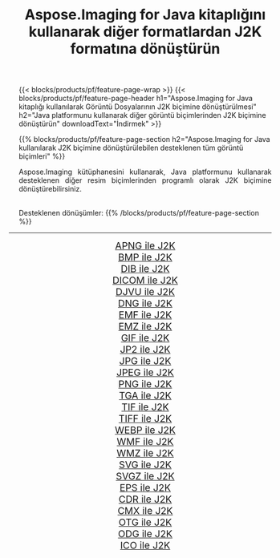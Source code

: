 ﻿---
title: Aspose.Imaging for Java kitaplığını kullanarak diğer formatlardan J2K formatına dönüştürün 
weight: 3920
url: /tr/java/conversion/to/j2k/ 
lang: tr
langdirlevel: 2
locales: zh-hans,ja,it,ru,de,es,fr,nl,id,lt,pl,pt,vi,tr,ko,zh-hant,ar,hi,th,sv,cs,uk,he
description: Aspose.Imaging'i kullanarak Java kullanan diğer biçimlerden J2K biçimine dönüştürebilirsiniz
---

{{< blocks/products/pf/feature-page-wrap >}}
{{< blocks/products/pf/feature-page-header h1="Aspose.Imaging for Java kitaplığı kullanılarak Görüntü Dosyalarının J2K biçimine dönüştürülmesi" h2="Java platformunu kullanarak diğer görüntü biçimlerinden J2K biçimine dönüştürün" downloadText="İndirmek" >}}


{{% blocks/products/pf/feature-page-section  h2="Aspose.Imaging for Java kullanılarak J2K biçimine dönüştürülebilen desteklenen tüm görüntü biçimleri" %}}
<p align=justify>Aspose.Imaging kütüphanesini kullanarak, Java platformunu kullanarak desteklenen diğer resim biçimlerinden programlı olarak J2K biçimine dönüştürebilirsiniz.</p>
<br/>
Desteklenen dönüşümler:
{{% /blocks/products/pf/feature-page-section %}}
<div class="container-fluid productfamilypage bg-gray">
    <div class="convertypes bg-gray agp-content section">
        <div class="container">
		<hr style="margin-left:-20px;"/>
		<div class="row other-converters" style="gap: 10px;font-size: 19px;text-align:center;">
		    <div class='col-md-2 other-converter remove-lp remove-rp'><a href="/imaging/tr/java/conversion/apng-to-j2k/" style="padding:15px;">APNG ile J2K</a></div>
<div class='col-md-2 other-converter remove-lp remove-rp'><a href="/imaging/tr/java/conversion/bmp-to-j2k/" style="padding:15px;">BMP ile J2K</a></div>
<div class='col-md-2 other-converter remove-lp remove-rp'><a href="/imaging/tr/java/conversion/dib-to-j2k/" style="padding:15px;">DIB ile J2K</a></div>
<div class='col-md-2 other-converter remove-lp remove-rp'><a href="/imaging/tr/java/conversion/dicom-to-j2k/" style="padding:15px;">DICOM ile J2K</a></div>
<div class='col-md-2 other-converter remove-lp remove-rp'><a href="/imaging/tr/java/conversion/djvu-to-j2k/" style="padding:15px;">DJVU ile J2K</a></div>
<div class='col-md-2 other-converter remove-lp remove-rp'><a href="/imaging/tr/java/conversion/dng-to-j2k/" style="padding:15px;">DNG ile J2K</a></div>
<div class='col-md-2 other-converter remove-lp remove-rp'><a href="/imaging/tr/java/conversion/emf-to-j2k/" style="padding:15px;">EMF ile J2K</a></div>
<div class='col-md-2 other-converter remove-lp remove-rp'><a href="/imaging/tr/java/conversion/emz-to-j2k/" style="padding:15px;">EMZ ile J2K</a></div>
<div class='col-md-2 other-converter remove-lp remove-rp'><a href="/imaging/tr/java/conversion/gif-to-j2k/" style="padding:15px;">GIF ile J2K</a></div>
<div class='col-md-2 other-converter remove-lp remove-rp'><a href="/imaging/tr/java/conversion/jp2-to-j2k/" style="padding:15px;">JP2 ile J2K</a></div>
<div class='col-md-2 other-converter remove-lp remove-rp'><a href="/imaging/tr/java/conversion/jpg-to-j2k/" style="padding:15px;">JPG ile J2K</a></div>
<div class='col-md-2 other-converter remove-lp remove-rp'><a href="/imaging/tr/java/conversion/jpeg-to-j2k/" style="padding:15px;">JPEG ile J2K</a></div>
<div class='col-md-2 other-converter remove-lp remove-rp'><a href="/imaging/tr/java/conversion/png-to-j2k/" style="padding:15px;">PNG ile J2K</a></div>
<div class='col-md-2 other-converter remove-lp remove-rp'><a href="/imaging/tr/java/conversion/tga-to-j2k/" style="padding:15px;">TGA ile J2K</a></div>
<div class='col-md-2 other-converter remove-lp remove-rp'><a href="/imaging/tr/java/conversion/tif-to-j2k/" style="padding:15px;">TIF ile J2K</a></div>
<div class='col-md-2 other-converter remove-lp remove-rp'><a href="/imaging/tr/java/conversion/tiff-to-j2k/" style="padding:15px;">TIFF ile J2K</a></div>
<div class='col-md-2 other-converter remove-lp remove-rp'><a href="/imaging/tr/java/conversion/webp-to-j2k/" style="padding:15px;">WEBP ile J2K</a></div>
<div class='col-md-2 other-converter remove-lp remove-rp'><a href="/imaging/tr/java/conversion/wmf-to-j2k/" style="padding:15px;">WMF ile J2K</a></div>
<div class='col-md-2 other-converter remove-lp remove-rp'><a href="/imaging/tr/java/conversion/wmz-to-j2k/" style="padding:15px;">WMZ ile J2K</a></div>
<div class='col-md-2 other-converter remove-lp remove-rp'><a href="/imaging/tr/java/conversion/svg-to-j2k/" style="padding:15px;">SVG ile J2K</a></div>
<div class='col-md-2 other-converter remove-lp remove-rp'><a href="/imaging/tr/java/conversion/svgz-to-j2k/" style="padding:15px;">SVGZ ile J2K</a></div>
<div class='col-md-2 other-converter remove-lp remove-rp'><a href="/imaging/tr/java/conversion/eps-to-j2k/" style="padding:15px;">EPS ile J2K</a></div>
<div class='col-md-2 other-converter remove-lp remove-rp'><a href="/imaging/tr/java/conversion/cdr-to-j2k/" style="padding:15px;">CDR ile J2K</a></div>
<div class='col-md-2 other-converter remove-lp remove-rp'><a href="/imaging/tr/java/conversion/cmx-to-j2k/" style="padding:15px;">CMX ile J2K</a></div>
<div class='col-md-2 other-converter remove-lp remove-rp'><a href="/imaging/tr/java/conversion/otg-to-j2k/" style="padding:15px;">OTG ile J2K</a></div>
<div class='col-md-2 other-converter remove-lp remove-rp'><a href="/imaging/tr/java/conversion/odg-to-j2k/" style="padding:15px;">ODG ile J2K</a></div>
<div class='col-md-2 other-converter remove-lp remove-rp'><a href="/imaging/tr/java/conversion/ico-to-j2k/" style="padding:15px;">ICO ile J2K</a></div>
                </div>
        </div>
    </div>
</div>
<br/>


